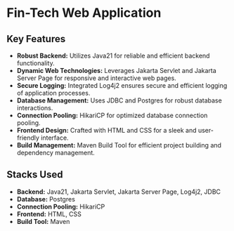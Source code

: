 # Fin-Tech Web Application

## Key Features

- **Robust Backend:** Utilizes Java21 for reliable and efficient backend functionality.
- **Dynamic Web Technologies:** Leverages Jakarta Servlet and Jakarta Server Page for responsive and interactive web pages.
- **Secure Logging:** Integrated Log4j2 ensures secure and efficient logging of application processes.
- **Database Management:** Uses JDBC and Postgres for robust database interactions.
- **Connection Pooling:** HikariCP for optimized database connection pooling.
- **Frontend Design:** Crafted with HTML and CSS for a sleek and user-friendly interface.
- **Build Management:** Maven Build Tool for efficient project building and dependency management.

## Stacks Used

- **Backend:** Java21, Jakarta Servlet, Jakarta Server Page, Log4j2, JDBC
- **Database:** Postgres
- **Connection Pooling:** HikariCP
- **Frontend:** HTML, CSS
- **Build Tool:** Maven
